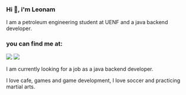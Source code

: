 ### Hi 👋, i'm Leonam

<!--
**LeonamBr/LeonamBr** is a ✨ _special_ ✨ repository because its `README.md` (this file) appears on your GitHub profile.

Here are some ideas to get you started:

- 🔭 I’m currently working on ...
- 🌱 I’m currently learning ...
- 👯 I’m looking to collaborate on ...
- 🤔 I’m looking for help with ...
- 💬 Ask me about ...
- 📫 How to reach me: ...
- 😄 Pronouns: ...
- ⚡ Fun fact: ...
-->


I am a petroleum engineering student at UENF and a java backend developer.

### you can find me at:

[<img src = "https://img.shields.io/badge/LinkedIn-0077B5?style=for-the-badge&logo=linkedin&logoColor=white" />](https://www.linkedin.com/in/leonam-braga-82856074/) [<img src="https://img.shields.io/badge/Leonam-E4405F?style=for-the-badge&logo=instagram&logoColor=white" />](https://www.instagram.com/braga_leonam/)


I am currently looking for a job as a java backend developer.

I love cafe, games and game development, I love soccer and practicing martial arts.
